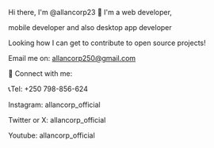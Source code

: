 Hi there, I'm @allancorp23 👋
I'm a web developer,

mobile developer and also desktop app developer


Looking how I can get to contribute to open source projects!

Email me on: allancorp250@gmail.com

🤝 Connect with me:

📞Tel: +250 798-856-624


Instagram: allancorp_official


Twitter or X: allancorp_official


Youtube: allancorp_official

